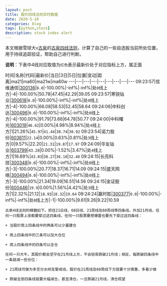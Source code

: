```yaml
---
layout: post
title: 股价四线法则实时数据
date: 2020-5-10
categories: blog
tags: [python,stock]
description: stock index alert
---
```



本文根据雪球大v[古泉](https://xueqiu.com/u/7148646888)的[古泉四线法则](https://xueqiu.com/7148646888/130498192)，计算了自己的一些自选股当前所处位置，用于持续追踪验证，帮助自己进行判断。

**说明**：下表中4线对应取值为`红色`表示最新价处于对应指标上方，属正面

时间|名称|代码|最新价|当日|3日|5日|位置|变动|距离|ma21|ma60|ma21w|ma60w
---|---|---|---|---|---|---|---|---
09:23:57|信维通信|[300136](https://xueqiu.com/S/SZ300136)|`0.0`|-100.00%|-inf%|-inf%|处`0`线上方|-4|-100.00%|50.78|47.45|42.29|39.05
09:23:57|寒锐钴业|[300618](https://xueqiu.com/S/SZ300618)|`0.0`|-100.00%|-inf%|-inf%|处`0`线上方|-4|-100.00%|66.08|58.53|52.45|58.64
09:24:06|中科创达|[300496](https://xueqiu.com/S/SZ300496)|`0.0`|-100.00%|-inf%|-inf%|处`0`线上方|-4|-100.00%|91.79|73.66|64.78|50.77
09:24:00|中科曙光|[603019](https://xueqiu.com/S/SH603019)|`46.62`|0.00%|4.98%|8.94%|处`4`线上方|1|21.26%|`45.97`|`41.44`|`38.74`|`30.92`
09:23:54|诺力股份|[603611](https://xueqiu.com/S/SH603611)|`22.14`|0.00%|0.63%|0.81%|处`3`线上方|0|9.57%|22.20|`21.31`|`19.87`|`17.97`
09:24:09|华友钴业|[603799](https://xueqiu.com/S/SH603799)|`43.28`|0.00%|-1.52%|3.47%|处`4`线上方|1|16.69%|`43.03`|`38.27`|`36.10`|`32.48`
09:24:15|长亮科技|[300348](https://xueqiu.com/S/SZ300348)|`0.0`|-100.00%|-inf%|-inf%|处`0`线上方|-3|-100.00%|20.77|18.37|16.71|14.09
09:24:15|盛天网络|[300494](https://xueqiu.com/S/SZ300494)|`0.0`|-100.00%|-inf%|-inf%|处`0`线上方|-3|-100.00%|21.34|19.09|16.51|14.56
09:24:15|金证股份|[600446](https://xueqiu.com/S/SH600446)|`19.9`|0.00%|1.56%|4.42%|处`3`线上方|1|2.32%|21.12|`18.93`|`18.32`|`19.64`
09:24:24|赢时胜|[300377](https://xueqiu.com/S/SZ300377)|`0.0`|-100.00%|-inf%|-inf%|处`0`线上方|-1|-100.00%|9.61|9.26|9.22|10.59

```
古泉4线法则的精髓如下。抓住21日线、60日线、21周线及60周线等四条线，外加21月线，任何一只股票上涨都要穿过这四条线，任何一只股票要想爆雷也要先下穿过这四条线：

+ 当股价爬上四条线中的两条可以少量建仓

+ 爬上四条线中的三条可以加大仓位

+ 爬上四条线中的四条可以全仓

任何一只大牛，其股价都会坚守在21月线上方，不会轻易跌破21月线；相反，每跌破四条线中一条就减一些仓位：

+ 21周线可做为多空分水岭及警戒线，股价在21周线及60周线下方就要十分慎重，多看少做

+ 跌破全部四条线就要大幅减仓，甚至清仓，一旦跌破21月线，清仓观望
```